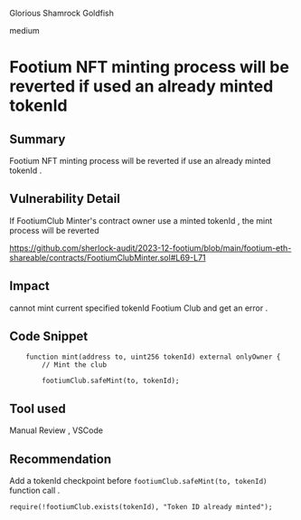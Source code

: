 Glorious Shamrock Goldfish

medium

# Footium NFT minting process will be reverted if used an already minted tokenId

## Summary
Footium NFT minting process will be reverted if use an already minted tokenId .

## Vulnerability Detail

If FootiumClub Minter's contract owner use a minted tokenId , the mint process will be reverted

https://github.com/sherlock-audit/2023-12-footium/blob/main/footium-eth-shareable/contracts/FootiumClubMinter.sol#L69-L71

## Impact
cannot mint current specified tokenId Footium Club and get an error .


## Code Snippet
``` 
    function mint(address to, uint256 tokenId) external onlyOwner {
        // Mint the club
       
        footiumClub.safeMint(to, tokenId);

```

## Tool used

Manual Review , VSCode

## Recommendation
Add a tokenId checkpoint before `footiumClub.safeMint(to, tokenId)` function call .

```
require(!footiumClub.exists(tokenId), "Token ID already minted");
```